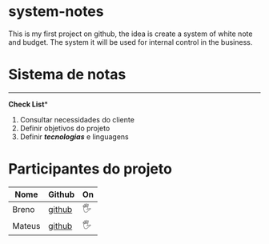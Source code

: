 # system-notes
This is my first project on github, the idea is create a system of white note and budget. The system it will be used for internal control in the business. 

# Sistema de notas
---
**Check List***
1. Consultar necessidades do cliente
2. Definir objetivos do projeto
3. Definir __*tecnologias*__ e linguagens

# Participantes do projeto

Nome | Github | On
---|---|---|
Breno | [github](https://github.com/BrenoPolezi) | 🖐️
Mateus | [github](https://github.com/mateussiilva) | 🖐️

